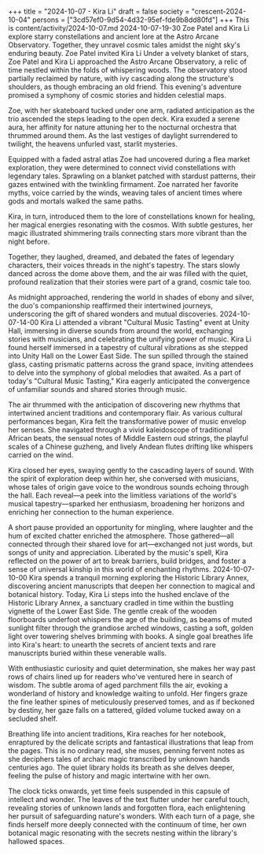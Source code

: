 +++
title = "2024-10-07 - Kira Li"
draft = false
society = "crescent-2024-10-04"
persons = ["3cd57ef0-9d54-4d32-95ef-fde9b8dd80fd"]
+++
This is content/activity/2024-10-07.md
2024-10-07-19-30
Zoe Patel and Kira Li explore starry constellations and ancient lore at the Astro Arcane Observatory. Together, they unravel cosmic tales amidst the night sky's enduring beauty.
Zoe Patel invited Kira Li
Under a velvety blanket of stars, Zoe Patel and Kira Li approached the Astro Arcane Observatory, a relic of time nestled within the folds of whispering woods. The observatory stood partially reclaimed by nature, with ivy cascading along the structure's shoulders, as though embracing an old friend. This evening's adventure promised a symphony of cosmic stories and hidden celestial maps.

Zoe, with her skateboard tucked under one arm, radiated anticipation as the trio ascended the steps leading to the open deck. Kira exuded a serene aura, her affinity for nature attuning her to the nocturnal orchestra that thrummed around them. As the last vestiges of daylight surrendered to twilight, the heavens unfurled vast, starlit mysteries.

Equipped with a faded astral atlas Zoe had uncovered during a flea market exploration, they were determined to connect vivid constellations with legendary tales. Sprawling on a blanket patched with stardust patterns, their gazes entwined with the twinkling firmament. Zoe narrated her favorite myths, voice carried by the winds, weaving tales of ancient times where gods and mortals walked the same paths.

Kira, in turn, introduced them to the lore of constellations known for healing, her magical energies resonating with the cosmos. With subtle gestures, her magic illustrated shimmering trails connecting stars more vibrant than the night before.

Together, they laughed, dreamed, and debated the fates of legendary characters, their voices threads in the night's tapestry. The stars slowly danced across the dome above them, and the air was filled with the quiet, profound realization that their stories were part of a grand, cosmic tale too.

As midnight approached, rendering the world in shades of ebony and silver, the duo's companionship reaffirmed their intertwined journeys, underscoring the gift of shared wonders and mutual discoveries.
2024-10-07-14-00
Kira Li attended a vibrant "Cultural Music Tasting" event at Unity Hall, immersing in diverse sounds from around the world, exchanging stories with musicians, and celebrating the unifying power of music.
Kira Li found herself immersed in a tapestry of cultural vibrations as she stepped into Unity Hall on the Lower East Side. The sun spilled through the stained glass, casting prismatic patterns across the grand space, inviting attendees to delve into the symphony of global melodies that awaited. As a part of today's "Cultural Music Tasting," Kira eagerly anticipated the convergence of unfamiliar sounds and shared stories through music.

The air thrummed with the anticipation of discovering new rhythms that intertwined ancient traditions and contemporary flair. As various cultural performances began, Kira felt the transformative power of music envelop her senses. She navigated through a vivid kaleidoscope of traditional African beats, the sensual notes of Middle Eastern oud strings, the playful scales of a Chinese guzheng, and lively Andean flutes drifting like whispers carried on the wind.

Kira closed her eyes, swaying gently to the cascading layers of sound. With the spirit of exploration deep within her, she conversed with musicians, whose tales of origin gave voice to the wondrous sounds echoing through the hall. Each reveal—a peek into the limitless variations of the world's musical tapestry—sparked her enthusiasm, broadening her horizons and enriching her connection to the human experience.

A short pause provided an opportunity for mingling, where laughter and the hum of excited chatter enriched the atmosphere. Those gathered—all connected through their shared love for art—exchanged not just words, but songs of unity and appreciation. Liberated by the music's spell, Kira reflected on the power of art to break barriers, build bridges, and foster a sense of universal kinship in this world of enchanting rhythms.
2024-10-07-10-00
Kira spends a tranquil morning exploring the Historic Library Annex, discovering ancient manuscripts that deepen her connection to magical and botanical history.
Today, Kira Li steps into the hushed enclave of the Historic Library Annex, a sanctuary cradled in time within the bustling vignette of the Lower East Side. The gentle creak of the wooden floorboards underfoot whispers the age of the building, as beams of muted sunlight filter through the grandiose arched windows, casting a soft, golden light over towering shelves brimming with books. A single goal breathes life into Kira's heart: to unearth the secrets of ancient texts and rare manuscripts buried within these venerable walls.

With enthusiastic curiosity and quiet determination, she makes her way past rows of chairs lined up for readers who've ventured here in search of wisdom. The subtle aroma of aged parchment fills the air, evoking a wonderland of history and knowledge waiting to unfold. Her fingers graze the fine leather spines of meticulously preserved tomes, and as if beckoned by destiny, her gaze falls on a tattered, gilded volume tucked away on a secluded shelf. 

Breathing life into ancient traditions, Kira reaches for her notebook, enraptured by the delicate scripts and fantastical illustrations that leap from the pages. This is no ordinary read, she muses, penning fervent notes as she deciphers tales of archaic magic transcribed by unknown hands centuries ago. The quiet library holds its breath as she delves deeper, feeling the pulse of history and magic intertwine with her own.

The clock ticks onwards, yet time feels suspended in this capsule of intellect and wonder. The leaves of the text flutter under her careful touch, revealing stories of unknown lands and forgotten flora, each enlightening her pursuit of safeguarding nature's wonders. With each turn of a page, she finds herself more deeply connected with the continuum of time, her own botanical magic resonating with the secrets nesting within the library's hallowed spaces.
